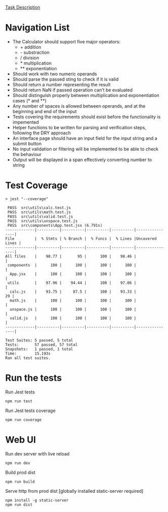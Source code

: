 [Task Description](https://kb.epam.com/display/EUXDCC/Test+Driven+Development)

# Navigation List
- The Calculator should support five major operators:
  + \+   addition
  + \-   substraction
  + /   division
  + \*   multiplication
  + \*\* exponentiation
- Should work with two numeric operands
- Should parse the passed sting to check if it is valid
- Should return a number representing the result
- Should return NaN if passed operation can't be evaluated
- Should distinguish properly between multiplication and exponentiation cases (* and **)
- Any number of spaces is allowed between operands, and at the beginning and end of the input
- Tests covering the requirements should exist before the functionality is impemented
- Helper functions to be written for parsing and verification steps, following the DRY approach
- An interface page should have an input field for the input string and a submit button
- No input validation or filtering will be implemented to be able to check the behaviour
- Output will be displayed in a span effectively converting number to string

# Test Coverage
```
> jest "--coverage"

 PASS  src\utils\calc.test.js
 PASS  src\utils\math.test.js
 PASS  src\utils\valid.test.js
 PASS  src\utils\unspace.test.js
 PASS  src\components\App.test.jsx (6.791s)
-------------|----------|----------|----------|----------|----------------|
File         |  % Stmts | % Branch |  % Funcs |  % Lines |Uncovered Lines |
-------------|----------|----------|----------|----------|----------------|
All files    |    98.77 |       95 |      100 |    98.46 |                |
 components  |      100 |      100 |      100 |      100 |                |
  App.jsx    |      100 |      100 |      100 |      100 |                |
 utils       |    97.96 |    94.44 |      100 |    97.06 |                |
  calc.js    |    93.75 |     87.5 |      100 |    93.33 |             29 |
  math.js    |      100 |      100 |      100 |      100 |                |
  unspace.js |      100 |      100 |      100 |      100 |                |
  valid.js   |      100 |      100 |      100 |      100 |                |
-------------|----------|----------|----------|----------|----------------|

Test Suites: 5 passed, 5 total
Tests:       57 passed, 57 total
Snapshots:   1 passed, 1 total
Time:        15.193s
Ran all test suites.
```

# Run the tests
Run Jest tests
```
npm run test
```

Run Jest tests coverage
```
npm run coverage
```

# Web UI
Run dev server with live reload
```
npm run dev
```

Build prod dist
```
npm run build
```

Serve http from prod dist [globally installed static-server required]
```
npm install -g static-server
npm run dist
```
